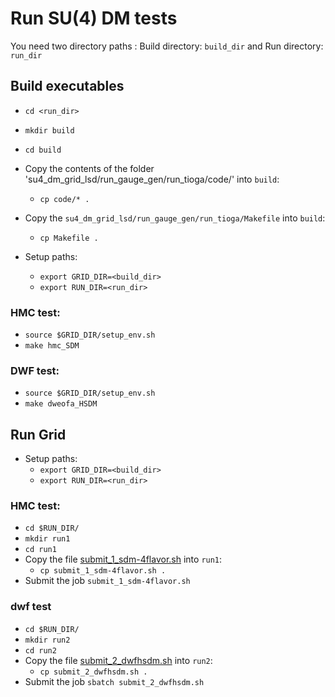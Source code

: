 # Run SU(4) DM tests
You need two directory paths : Build directory: `build_dir` and Run directory: `run_dir`
## Build executables
- `cd <run_dir>`
- `mkdir build`
- `cd build`
- Copy the contents of the folder 'su4_dm_grid_lsd/run_gauge_gen/run_tioga/code/' into `build`: 
  - `cp code/* .`
- Copy the ```su4_dm_grid_lsd/run_gauge_gen/run_tioga/Makefile``` into `build`: 
  - `cp Makefile .`

- Setup paths:
  - `export GRID_DIR=<build_dir>`
  - `export RUN_DIR=<run_dir>`
### HMC test: 
- `source $GRID_DIR/setup_env.sh`
- `make hmc_SDM`
### DWF test: 
- `source $GRID_DIR/setup_env.sh`
- `make dweofa_HSDM`


## Run Grid

- Setup paths:
  - `export GRID_DIR=<build_dir>`
  - `export RUN_DIR=<run_dir>`

### HMC test:
- `cd $RUN_DIR/`
- `mkdir run1`
- `cd run1`
- Copy the file [submit_1_sdm-4flavor.sh](https://github.com/vmos1/su4_dm_grid_lsd/blob/main/run_gauge_gen/run_tioga/submit_1_sdm-4flavor.sh) into `run1`:
  - `cp submit_1_sdm-4flavor.sh .`
- Submit the job `submit_1_sdm-4flavor.sh`

### dwf test
- `cd $RUN_DIR/`
- `mkdir run2`
- `cd run2`
- Copy the file [submit_2_dwfhsdm.sh](https://github.com/vmos1/su4_dm_grid_lsd/blob/main/run_gauge_gen/run_tioga/submit_2_dwf-hsdm.sh) into `run2`:
  - `cp submit_2_dwfhsdm.sh .`
- Submit the job `sbatch submit_2_dwfhsdm.sh`
